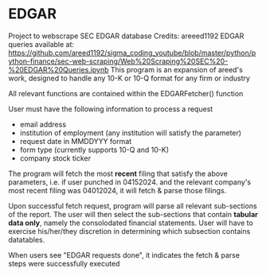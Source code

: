 # EDGAR
Project to webscrape SEC EDGAR database
Credits: areeed1192 EDGAR queries available at: https://github.com/areed1192/sigma_coding_youtube/blob/master/python/python-finance/sec-web-scraping/Web%20Scraping%20SEC%20-%20EDGAR%20Queries.ipynb
This program is an expansion of areed's work, designed to handle any 10-K or 10-Q format for any firm or industry

All relevant functions are contained within the EDGARFetcher() function

User must have the following information to process a request
* email address
* institution of employment (any institution will satisfy the parameter)
* request date in MMDDYYY format
* form type (currently supports 10-Q and 10-K)
* company stock ticker

The program will fetch the most **recent** filing that satisfy the above parameters, i.e. if user punched in 04152024. and the relevant company's most recent filing was 04012024, it will fetch & parse those filings.

Upon successful fetch request, program will parse all relevant sub-sections of the report. The user will then select the sub-sections that contain **tabular data only**, namely the consolodated financial statements. User will have to exercise his/her/they discretion in determining which subsection contains datatables.

When users see "EDGAR requests done", it indicates the fetch & parse steps were successfully executed
